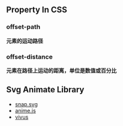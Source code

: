 ## Property In CSS

### offset-path

**元素的运动路径**

### offset-distance

**元素在路径上运动的距离，单位是数值或百分比**

## Svg Animate Library

- [snap.svg](https://github.com/adobe-webplatform/Snap.svg)
- [anime.js](https://github.com/juliangarnier/anime)
- [vivus](https://github.com/maxwellito/vivus)
